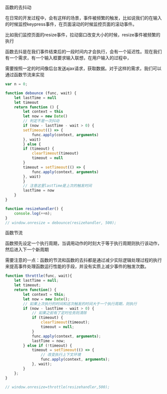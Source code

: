 函数的去抖动

在日常的开发过程中，会有这样的场景，事件被频繁的触发，比如说我们的在输入的时候监控keypress事件，在页面滚动的时候监控页面的滚动事件。

比如我们监控页面的resize事件，拉动窗口改变大小的时候，resize事件被频繁的执行

函数去抖是在我们事件结束后的一段时间内才会执行，会有一个延迟性。现在我们有一个需求，有一个输入框要求输入联想，在用户输入的过程中，

需要按照一定的时间像后台发送ajax请求，获取数据。对于这样的需求，我们可以通过函数节流来实现
```javascript
var n = 0;

function debounce (func, wait) {
    let lastTime = null
    let timeout
    return function () {
        let context = this
        let now = new Date()
        // 判定不是一次抖动
        if (now - lastTime - wait > 0) {
        setTimeout(() => {
            func.apply(context, arguments)
        }, wait)
        } else {
        if (timeout) {
            clearTimeout(timeout)
            timeout = null
        }
        timeout = setTimeout(() => {
            func.apply(context, arguments)
        }, wait)
        }
        // 注意这里lastTime是上次的触发时间
        lastTime = now
    }
}

function resizehandler() {
    console.log(++n);
}
// window.onresize = debounce(resizehandler, 500);
```

函数节流

函数预先设定一个执行周期，当调用动作的时刻大于等于执行周期则执行该动作，然后进入下一个新周期

需要注意的一点：函数的节流和函数的去抖都是通过减少实际逻辑处理过程的执行来提高事件处理函数运行性能的手段，并没有实质上减少事件的触发次数。

```javascript
function throttle(func, wait){
    let lastTime = null;
    let timeout;
    return function() {
        let context = this;
        let now = new Date();
        // 如果上次执行的时间和这次触发的时间大于一个执行周期，则执行
        if (now - lastTime - wait > 0) {
            // 如果之前有了定时任务则清除
            if (timeout) {
                clearTimeout(timeout);
                timeout = null;
            }
            func.apply(context, arguments);
            lastTime = now;
        } else if (!timeout) {
            timeout = setTimeout(() => {
                // 改变执行上下文环境
                func.apply(context, arguments);
            }, wait);
        }
    };
}

// window.onresize=throttle(resizehandler,500);
```